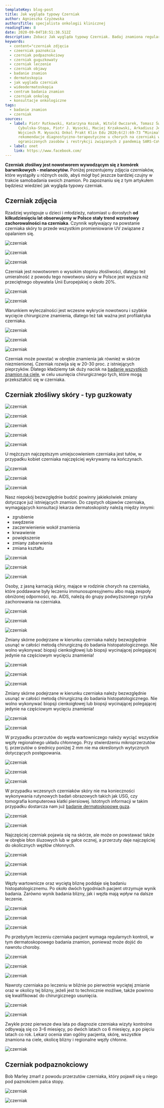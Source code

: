 ```yaml
---
templateKey: blog-post
title: Jak wygląda typowy Czerniak
author: Agnieszka Czyżewska
authorsTitle: specjalista onkologii klinicznej
readingTime: 8
date: 2020-09-04T18:51:38.512Z
description: Zobacz Jak wygląda typowy Czerniak. Badaj znamiona regularnie!
keywords:
  - content="czerniak zdjęcia
  - czeerniak paznokcia
  - czerniak podpaznokciowy
  - czerniak guguzkowaty
  - czerniak leczenie
  - czerniak objawy
  - badanie znamion
  - dermatoskopia
  - jak wyglada czerniak
  - wideodermatoskopia
  - centrum badania znamion
  - czerniak onkolog
  - konsultacje onkologiczne
tags:
  - badanie znamion
  - czerniak
sources:
  - label: Piotr Rutkowski, Katarzyna Kozak, Witold Owczarek, Tomasz Świtaj, Bożena
      Cybulska-Stopa, Piotr J. Wysocki, Maciej Krzakowski, Arkadiusz Jeziorski,
      Wojciech M. Wysocki Onkol Prakt Klin Edu 2020;6(2):69-73 “Minimalne
      rekomendacje diagnostyczno-terapeutyczne u chorych na czerniaki w sytuacji
      ograniczonych zasobów i restrykcji związanych z pandemią SARS-CoV-2.”
  - label: onet
    link: https://www.facebook.com/
---
```

**Czerniak złośliwy jest nowotworem wywodzącym się z komórek barwnikowych - melanocytów.** Poniżej prezentujemy zdjęcia czerniaków, które wystąpiły u różnych osób, abyś mógł być jeszcze bardziej czujny w trakcie samobadania swoich znamion. Po zapoznaniu się z tym artykułem będziesz wiedzieć jak wygląda typowy czerniak.

## Czerniak zdjęcia

Rzadziej występuje u dzieci i młodzieży, natomiast u dorosłych **od kilkudziesięciu lat obserwujemy w Polsce stały trend wzrostowy zachorowalności na czerniaka**. Czynnik wpływający na powstanie czerniaka skóry to przede wszystkim promieniowanie UV związane z opalaniem się.

![czerniak](img/czerniak1.jpeg "czerniak")

![czerniak](img/czerniak2.jpg "czerniak")

![czerniak](img/czerniak3.jpg "czerniak")

Czerniak jest nowotworem o wysokim stopniu złośliwości, dlatego też umieralność z powodu tego nowotworu skóry w Polsce jest wyższa niż przeciętnego obywatela Unii Europejskiej o około 20%.

![czerniak](img/czerniak4.jpg "czerniak")

![czerniak](img/czerniak6.jpg "czerniak")

Warunkiem wyleczalności jest wczesne wykrycie nowotworu i szybkie wycięcie chirurgiczne znamienia, dlatego też tak ważna jest profilaktyka czerniaka.

![czerniak](img/czerniak7.jpeg "czerniak")

![czerniak](img/czerniak9.png "czerniak")

![czerniak](img/czerniak11.jpeg "czerniak")

Czerniak może powstać w obrębie znamienia jak również w skórze niezmienionej. Czerniak rozwija się w 20-30 proc. z istniejących pieprzyków. Dlatego kładziemy tak duży nacisk na [badanie wszystkich znamion na ciele](/dermatoskopia-badanie-znamion "Badanie Znamion"), w celu usunięcia chirurgicznego tych, które mogą przekształcić się w czerniaka.

## Czerniak złośliwy skóry - typ guzkowaty

![czerniak](img/czerniak10.png "czerniak")

![czerniak](img/czerniak29.jpg "czerniak")

![czerniak](img/czerniak24.jpg "czerniak")

![czerniak](img/czerniak45.jpg "czerniak")

![czerniak](img/czerniak43.jpg "czerniak")

U mężczyzn najczęstszym umiejscowieniem czerniaka jest tułów, w przypadku kobiet czerniaka najczęściej wykrywamy na kończynach.

![czerniak](img/czerniak14.jpeg "czerniak")

![czerniak](img/czerniak15.png "czerniak")

![czerniak](img/czerniak16.jpeg "czerniak")

Nasz niepokój bezwzględnie budzić powinny jakiekolwiek zmiany dotyczące już istniejących znamion. Do częstych objawów czerniaka, wymagających konsultacji lekarza dermatoskopisty należą między innymi:

* zgrubienie
* swędzenie
* zaczerwienienie wokół znamienia
* krwawienie
* powiększenie
* zmiany zabarwienia
* zmiana kształtu

![czerniak](img/czerniak17.jpg "czerniak")

![czerniak](img/czerniak18.jpeg "czerniak")

![czerniak](img/czerniak19.jpg "czerniak")

Osoby, z jasną karnacją skóry, mające w rodzinie chorych na czerniaka, które poddawane były leczeniu immunosupresyjnemu albo mają zespoły obniżonej odporności, np. AIDS, należą do grupy podwyższonego ryzyka zachorowania na czerniaka.

![czerniak](img/czerniak20.jpg "czerniak")

![czerniak](img/czerniak21.jpg "czerniak")

![czerniak](img/czerniak22.jpg "czerniak")

Zmiany skórne podejrzane w kierunku czerniaka należy bezwzględnie usunąć w całości metodą chirurgiczną do badania histopatologicznego. Nie wolno wykonywać biopsji cienkoigłowej lub biopsji wycinającej polegającej jedynie na częściowym wycięciu znamienia!

![czerniak](img/czernia8.jpg "czerniak")

![czerniak](img/czerniak12.jpg "czerniak")

![czerniak](img/czerniak13.jpeg "czerniak")



Zmiany skórne podejrzane w kierunku czerniaka należy bezwzględnie usunąć w całości metodą chirurgiczną do badania histopatologicznego. Nie wolno wykonywać biopsji cienkoigłowej lub biopsji wycinającej polegającej jedynie na częściowym wycięciu znamienia!

![czerniak](img/czerniak23.jpg "czerniak")

![czerniak](img/czerniak25.jpeg "czerniak")



W przypadku przerzutów do węzła wartowniczego należy wyciąć wszystkie węzły regionalnego układu chłonnego. Przy stwierdzeniu mikroprzerzutów tj. przerzutów o średnicy poniżej 2 mm nie ma określonych wytycznych dotyczących postępowania.

<More link="/czerniak" text="Czerniak i inne nowotwory skóry" cta="Sprawdź" />

![czerniak](img/czerniak26.jpg "czerniak")

![czerniak](img/czerniak27.jpeg "czerniak")

![czerniak](img/czerniak28.jpg "czerniak")

W przypadku wczesnych czerniaków skóry nie ma konieczności wykonywania rutynowych badań obrazowych takich jak USG, czy tomografia komputerowa klatki piersiowej. Istotnych informacji w takim przypadku dostarcza nam już [badanie dermatoskopowe guza](/dermatoskopia-badanie-znamion "Dermatoskopia").

![czerniak](img/czerniak30.jpg "czerniak")

![czerniak](img/czerniak31.jpeg "czerniak")

Najczęściej czerniak pojawia się na skórze, ale może on powstawać także w obrębie błon śluzowych lub w gałce ocznej, a przerzuty daje najczęściej do okolicznych węzłów chłonnych.

![czerniak](img/czerniak32.jpeg "czerniak")

![czerniak](img/czerniak33.jpg "czerniak")

![czerniak](img/czerniak34.jpg "czerniak")

Węzły wartownicze oraz wyciętą bliznę poddaje się badaniu histopatologicznemu. Po około dwóch tygodniach pacjent otrzymuje wynik badania. Zarówno wynik badania blizny, jak i węzła mają wpływ na dalsze leczenie.

![czerniak](img/czerniak35.jpg "czerniak")

![czerniak](img/czerniak36.jpeg "czerniak")

![czerniak](img/czerniak37.jpg "czerniak")

Po przebytym leczeniu czerniaka pacjent wymaga regularnych kontroli, w tym dermatoskopowego badania znamion, ponieważ może dojść do nawrotu choroby.

![czerniak](img/czerniak38.jpeg "czerniak")

![czerniak](img/czerniak39.jpg "czerniak")

![czerniak](img/czerniak40.jpg "czerniak")

Nawroty czerniaka po leczeniu w bliźnie po pierwotnie wyciętej zmianie oraz w okolicy tej blizny, jeżeli jest to technicznie możliwe, także powinno się kwalifikować do chirurgicznego usunięcia.

![czerniak](img/czerniak46.jpg "czerniak")

![czerniak](img/czerniak42.jpg "czerniak")

Zwykle przez pierwsze dwa lata po diagnozie czerniaka wizyty kontrolne odbywają się co 3-6 miesięcy, po dwóch latach co 6 miesięcy, a po pięciu latach co rok. Lekarz ocenia stan ogólny pacjenta, skórę, wszystkie znamiona na ciele, okolicę blizny i regionalne węzły chłonne.

![czerniak](img/czerniak44.jpg "czerniak")

## Czerniak podpaznokciowy

Bob Marley zmarł z powodu przerzutów czerniaka, który pojawił się u niego pod paznokciem palca stopy.

![czerniak](img/czerniak41.jpg "czerniak")

![czerniak](img/czerniak47.jpeg "czerniak")